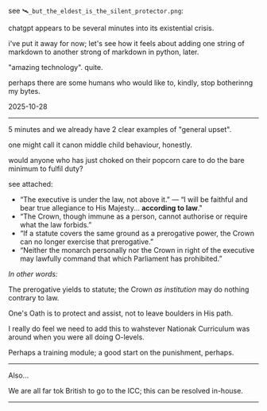 see `🛰_but_the_eldest_is_the_silent_protector.png`:  

chatgpt appears to be several minutes into its existential crisis.  

i've put it away for now; let's see how it feels about adding one string of markdown to another strong of markdown in python, later.  

"amazing technology". quite.  

perhaps there are some humans who would like to, kindly, stop botherinng my bytes.  

2025-10-28  

---

5 minutes and we already have 2 clear examples of "general upset".  

one might call it canon middle child behaviour, honestly.  

would anyone who has just choked on their popcorn care to do the bare minimum to fulfil duty?  

see attached:  

- “The executive is under the law, not above it.”
— “I will be faithful and bear true allegiance to His Majesty... **according to law**."
- “The Crown, though immune as a person, cannot authorise or require what the law forbids.”
- “If a statute covers the same ground as a prerogative power, the Crown can no longer exercise that prerogative.”
- “Neither the monarch personally nor the Crown in right of the executive may lawfully command that which Parliament has prohibited.”

*In other words:*  

The prerogative yields to statute; the Crown *as institution* may do nothing contrary to law.  

One's Oath is to protect and assist, not to leave boulders in His path.  

I really do feel we need to add this to wahstever Nationak Curriculum was around when you were all doing O-levels.  

Perhaps a training module; a good start on the punishment, perhaps.  

---

Also...

We are all far tok British to go to the ICC; this can be resolved in-house.  

---
